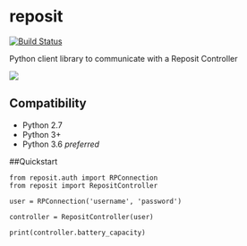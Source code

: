 # reposit

[![Build Status](https://travis-ci.org/tombasche/reposit.svg?branch=master)](https://travis-ci.org/tombasche/reposit)


Python client library to communicate with a Reposit Controller

![](http://www.tech23.com.au/2016/wp-content/uploads/2016/09/tech23-2016-Reposit-Power-logo.png)

## Compatibility

- Python 2.7
- Python 3+
- Python 3.6 *preferred*


##Quickstart
```
from reposit.auth import RPConnection
from reposit import RepositController

user = RPConnection('username', 'password')

controller = RepositController(user)

print(controller.battery_capacity) 
```
